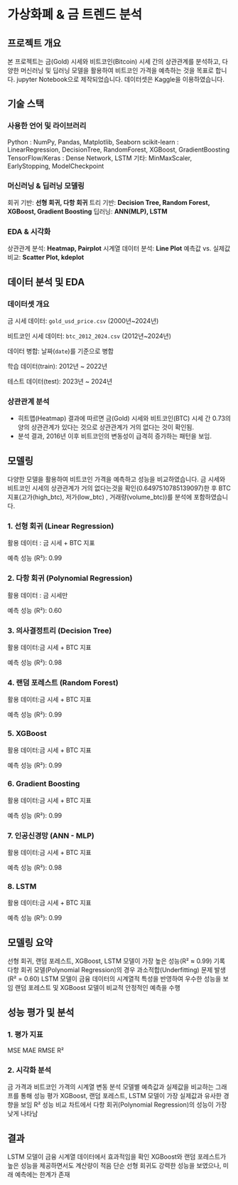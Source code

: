 # 가상화폐 & 금 트렌드 분석
## 프로젝트 개요
본 프로젝트는 금(Gold) 시세와 비트코인(Bitcoin) 시세 간의 상관관계를 분석하고, 다양한 머신러닝 및 딥러닝 모델을 활용하여 비트코인 가격을 예측하는 것을 목표로 합니다.
jupyter Notebook으로 제작되었습니다.
데이터셋은 Kaggle을 이용하였습니다.

## 기술 스택
### 사용한 언어 및 라이브러리
Python : NumPy, Pandas, Matplotlib, Seaborn
  scikit-learn : LinearRegression, DecisionTree, RandomForest, XGBoost, GradientBoosting 
  TensorFlow/Keras : Dense Network, LSTM
  기타: MinMaxScaler, EarlyStopping, ModelCheckpoint

### 머신러닝 & 딥러닝 모델링
회귀 기반: **선형 회귀, 다항 회귀**
트리 기반: **Decision Tree, Random Forest, XGBoost, Gradient Boosting**
딥러닝: **ANN(MLP), LSTM**

### EDA & 시각화
상관관계 분석: **Heatmap, Pairplot**
시계열 데이터 분석: **Line Plot**
예측값 vs. 실제값 비교: **Scatter Plot, kdeplot**


## 데이터 분석 및 EDA

### 데이터셋 개요
금 시세 데이터: `gold_usd_price.csv`
(2000년~2024년)


비트코인 시세 데이터: `btc_2012_2024.csv` 
(2012년~2024년)

데이터 병합: 날짜(`date`)를 기준으로 병합

학습 데이터(train): 2012년 ~ 2022년

테스트 데이터(test): 2023년 ~ 2024년

### 상관관계 분석
- 히트맵(Heatmap) 결과에 따르면 금(Gold) 시세와 비트코인(BTC) 시세 간 0.73의 양의 상관관계가 있다는 것으로 상관관계가 거의 없다는 것이 확인됨.
- 분석 결과, 2016년 이후 비트코인의 변동성이 급격히 증가하는 패턴을 보임.

## 모델링
다양한 모델을 활용하여 비트코인 가격을 예측하고 성능을 비교하였습니다.
금 시세와 비트코인 시세의 상관관계가 거의 없다는것을 확인(0.6497510785139097)한 후 BTC 지표(고가(high_btc), 저가(low_btc) , 거래량(volume_btc))를 분석에 포함하였습니다.

### 1. 선형 회귀 (Linear Regression)
  활용 데이터 : 금 시세 + BTC 지표 

  예측 성능 (R²): 0.99

### 2. 다항 회귀 (Polynomial Regression)
  활용 데이터 : 금 시세만

  예측 성능 (R²): 0.60 

### 3. 의사결정트리 (Decision Tree)

  활용 데이터:금 시세 + BTC 지표

  예측 성능 (R²): 0.98

### 4. 랜덤 포레스트 (Random Forest)

  활용 데이터:금 시세 + BTC 지표 

  예측 성능 (R²): 0.99

### 5. XGBoost

  활용 데이터:금 시세 + BTC 지표

  예측 성능 (R²): 0.99

### 6. Gradient Boosting

  활용 데이터:금 시세 + BTC 지표

  예측 성능 (R²): 0.99

### 7. 인공신경망 (ANN - MLP)

  활용 데이터:금 시세 + BTC 지표

  예측 성능 (R²): 0.98

### 8. LSTM

  활용 데이터:금 시세 + BTC 지표

  예측 성능 (R²): 0.99

## 모델링 요약
선형 회귀, 랜덤 포레스트, XGBoost, LSTM 모델이 가장 높은 성능(R² ≈ 0.99) 기록
다항 회귀 모델(Polynomial Regression)의 경우 과소적합(Underfitting) 문제 발생 (R² = 0.60)
LSTM 모델이 금융 데이터의 시계열적 특성을 반영하여 우수한 성능을 보임
랜덤 포레스트 및 XGBoost 모델이 비교적 안정적인 예측을 수행

## 성능 평가 및 분석

### 1. 평가 지표
MSE MAE RMSE R²

### 2. 시각화 분석
금 가격과 비트코인 가격의 시계열 변동 분석
모델별 예측값과 실제값을 비교하는 그래프를 통해 성능 평가
XGBoost, 랜덤 포레스트, LSTM 모델이 가장 실제값과 유사한 경향을 보임
R² 성능 비교 차트에서 다항 회귀(Polynomial Regression)의 성능이 가장 낮게 나타남




## 결과
LSTM 모델이 금융 시계열 데이터에서 효과적임을 확인
XGBoost와 랜덤 포레스트가 높은 성능을 제공하면서도 계산량이 적음
단순 선형 회귀도 강력한 성능을 보였으나, 미래 예측에는 한계가 존재








